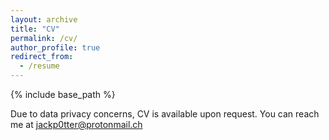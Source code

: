 ```yaml
---
layout: archive
title: "CV"
permalink: /cv/
author_profile: true
redirect_from:
  - /resume
---
```


{% include base_path %}

Due to data privacy concerns, CV is available upon request.
You can reach me at jackp0tter@protonmail.ch
